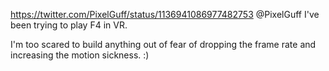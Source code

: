 https://twitter.com/PixelGuff/status/1136941086977482753 @PixelGuff I've been trying to play F4 in VR.

I'm too scared to build anything out of fear of dropping the frame rate and increasing the motion sickness. :)